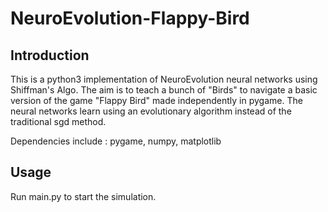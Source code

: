 # NeuroEvolution-Flappy-Bird

## Introduction
This is a python3 implementation of NeuroEvolution neural networks using Shiffman's Algo.
The aim is to teach a bunch of "Birds" to navigate a basic version of the game "Flappy Bird" made independently in pygame. The neural networks learn using an evolutionary algorithm instead of the traditional sgd method.

Dependencies include : pygame, numpy, matplotlib
 
## Usage
Run main.py to start the simulation.